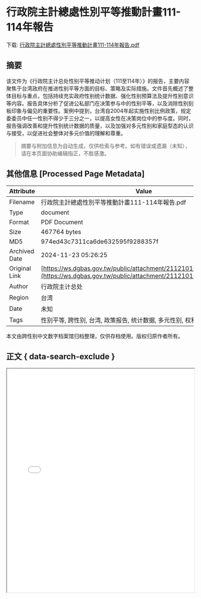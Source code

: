 # 行政院主計總處性別平等推動計畫111-114年報告

<!-- tcd_download_link -->
下载: <a href="../行政院主計總處性別平等推動計畫111-114年報告.pdf" download>行政院主計總處性別平等推動計畫111-114年報告.pdf</a>
<!-- tcd_download_link_end -->

## 摘要

<!-- tcd_abstract -->
该文件为《行政院主计总处性别平等推动计划（111至114年）》的报告，主要内容聚焦于台湾政府在推进性别平等方面的目标、策略及实际措施。文件首先概述了整体目标与重点，包括持续充实政府性别统计数据、强化性别预算法及提升性别意识等内容。报告具体分析了促进公私部门在决策参与中的性别平等，以及消除性别刻板印象与偏见的重要性。案例中提到，台湾自2004年起实施性别比例政策，规定委委员中任一性别不得少于三分之一，以提高女性在决策岗位中的参与度。同时，报告强调改善和提升性别统计数据的质量，以及加强对多元性别和家庭型态的认识与接受，以促进社会整体对多元价值的理解和尊重。

<!-- tcd_abstract_end -->

> 摘要与附加信息为自动生成，仅供检索与参考。如有错误或遗漏（未知），请在本页面协助编辑指正，不胜感激。

## 其他信息 [Processed Page Metadata]

| Attribute       | Value                                  |
|-----------------|----------------------------------------|
| Filename        | 行政院主計總處性別平等推動計畫111-114年報告.pdf                             |
| Type            | document                                 |
| Format          | PDF Document                               |
| Size            | 467764 bytes                           |
| MD5             | 974ed43c7311ca6de632595f9288357f                                  |
| Archived Date   | 2024-11-23 05:26:25                             |
| Original Link   | [https://ws.dgbas.gov.tw/public/attachment/2112101637usmxsnua.pdf](https://ws.dgbas.gov.tw/public/attachment/2112101637usmxsnua.pdf)                         |
| Author          | 行政院主计总处                               |
| Region          | 台湾                               |
| Date            | 未知                                 |
| Tags            | 性别平等, 跨性别, 台湾, 政策报告, 统计数据, 多元性别, 权利保障, 社会环境                                 |

本文由跨性别中文数字档案馆归档整理，仅供存档使用。版权归原作者所有。


## 正文 { data-search-exclude }

<!-- tcd_main_text -->
<iframe src="../行政院主計總處性別平等推動計畫111-114年報告.pdf" width="100%" height="600px">
    <p>无法显示PDF，请下载查看。</p>
</iframe>
<!-- tcd_main_text_end -->

